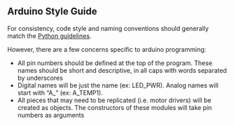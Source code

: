 ## Arduino Style Guide

For consistency, code style and naming conventions should generally match the [Python guidelines](https://github.com/Uvic-Robotics-Club/Administrative/code_standards/python_standards.md). 

However, there are a few concerns specific to arduino programming:
 - All pin numbers should be defined at the top of the program. These names should be short and descriptive, in all caps with words separated by underscores
 - Digital names will be just the name (ex: LED_PWR). Analog names will start with “A_” (ex: A_TEMP1).
 - All pieces that may need to be replicated (i.e. motor drivers) will be created as objects. The constructors of these modules will take pin numbers as arguments


